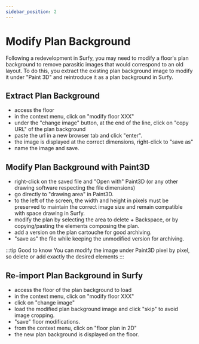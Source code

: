```yaml
---
sidebar_position: 2
---
```

# Modify Plan Background


<Youtube code="51r_1z50Otg"/>


Following a redevelopment in Surfy, you may need to modify a floor's plan background to remove parasitic images that would correspond to an old layout.
To do this, you extract the existing plan background image to modify it under "Paint 3D" and reintroduce it as a plan background in Surfy.

## Extract Plan Background

-   access the floor
-   in the context menu, click on "modify floor XXX"
-   under the "change image" button, at the end of the line, click on "copy URL" of the plan background
-   paste the url in a new browser tab and click "enter".  
-   the image is displayed at the correct dimensions, right-click to "save as"
-   name the image and save.

## Modify Plan Background with Paint3D

-   right-click on the saved file and "Open with" Paint3D (or any other drawing software respecting the file dimensions)
-   go directly to "drawing area" in Paint3D.
-   to the left of the screen, the width and height in pixels must be preserved to maintain the correct image size and remain compatible with space drawing in Surfy.
-   modify the plan by selecting the area to delete + Backspace, or by copying/pasting the elements composing the plan.
-   add a version on the plan cartouche for good archiving.
-   "save as" the file while keeping the unmodified version for archiving.

:::tip Good to know
You can modify the image under Paint3D pixel by pixel, so delete or add exactly the desired elements
:::

## Re-import Plan Background in Surfy


-   access the floor of the plan background to load
-   in the context menu, click on "modify floor XXX"
-   click on "change image"
-   load the modified plan background image and click "skip" to avoid image cropping.
-   "save" floor modifications.
-   from the context menu, click on "floor plan in 2D"
-   the new plan background is displayed on the floor.